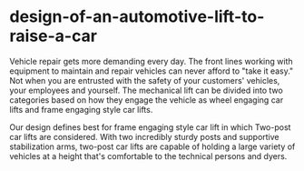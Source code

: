 # design-of-an-automotive-lift-to-raise-a-car
Vehicle repair gets more demanding every day. The front lines working with equipment to maintain and repair vehicles can never afford to "take it easy." Not when you are entrusted with the safety of your customers' vehicles, your employees and yourself. The mechanical lift can be divided into two categories based on how they engage the vehicle as wheel engaging car lifts and frame engaging style car lifts.

Our design defines best for frame engaging style car lift in which Two-post car lifts are considered. With two incredibly sturdy posts and supportive stabilization arms, two-post car lifts are capable of holding a large variety of vehicles at a height that's comfortable to the technical persons and dyers.
